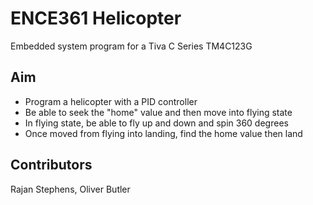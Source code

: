# ENCE361 Helicopter 
Embedded system program for a Tiva C Series TM4C123G

## Aim

- Program a helicopter with a PID controller
- Be able to seek the "home" value and then move into flying state
- In flying state, be able to fly up and down and spin 360 degrees
- Once moved from flying into landing, find the home value then land

## Contributors

Rajan Stephens, Oliver Butler

